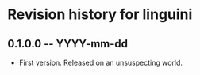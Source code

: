 # Revision history for linguini

## 0.1.0.0 -- YYYY-mm-dd

* First version. Released on an unsuspecting world.
